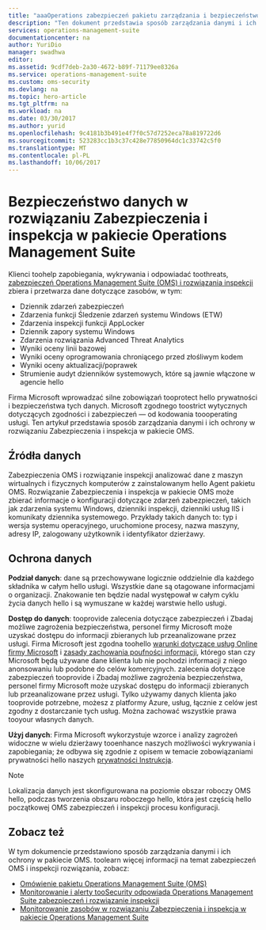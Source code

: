 ```yaml
---
title: "aaaOperations zabezpieczeń pakietu zarządzania i bezpieczeństwo danych rozwiązania inspekcji | Dokumentacja firmy Microsoft"
description: "Ten dokument przedstawia sposób zarządzania danymi i ich ochrony w rozwiązaniu Zabezpieczenia i inspekcja w pakiecie Operations Management Suite."
services: operations-management-suite
documentationcenter: na
author: YuriDio
manager: swadhwa
editor: 
ms.assetid: 9cdf7deb-2a30-4672-b89f-71179ee8326a
ms.service: operations-management-suite
ms.custom: oms-security
ms.devlang: na
ms.topic: hero-article
ms.tgt_pltfrm: na
ms.workload: na
ms.date: 03/30/2017
ms.author: yurid
ms.openlocfilehash: 9c4181b3b491e4f7f0c57d7252eca78a819722d6
ms.sourcegitcommit: 523283cc1b3c37c428e77850964dc1c33742c5f0
ms.translationtype: MT
ms.contentlocale: pl-PL
ms.lasthandoff: 10/06/2017
---
```

# <a name="operations-management-suite-security-and-audit-solution-data-security"></a>Bezpieczeństwo danych w rozwiązaniu Zabezpieczenia i inspekcja w pakiecie Operations Management Suite
Klienci toohelp zapobiegania, wykrywania i odpowiadać toothreats, [zabezpieczeń Operations Management Suite (OMS) i rozwiązania inspekcji](operations-management-suite-overview.md) zbiera i przetwarza dane dotyczące zasobów, w tym:

* Dziennik zdarzeń zabezpieczeń
* Zdarzenia funkcji Śledzenie zdarzeń systemu Windows (ETW)
* Zdarzenia inspekcji funkcji AppLocker
* Dziennik zapory systemu Windows
* Zdarzenia rozwiązania Advanced Threat Analytics
* Wyniki oceny linii bazowej
* Wyniki oceny oprogramowania chroniącego przed złośliwym kodem
* Wyniki oceny aktualizacji/poprawek
* Strumienie audyt dzienników systemowych, które są jawnie włączone w agencie hello

Firma Microsoft wprowadzać silne zobowiązań tooprotect hello prywatności i bezpieczeństwa tych danych. Microsoft zgodnego toostrict wytycznych dotyczących zgodności i zabezpieczeń — od kodowania toooperating usługi.
Ten artykuł przedstawia sposób zarządzania danymi i ich ochrony w rozwiązaniu Zabezpieczenia i inspekcja w pakiecie OMS.

## <a name="data-sources"></a>Źródła danych
Zabezpieczenia OMS i rozwiązanie inspekcji analizować dane z maszyn wirtualnych i fizycznych komputerów z zainstalowanym hello Agent pakietu OMS. Rozwiązanie Zabezpieczenia i inspekcja w pakiecie OMS może zbierać informacje o konfiguracji dotyczące zdarzeń zabezpieczeń, takich jak zdarzenia systemu Windows, dzienniki inspekcji, dzienniki usług IIS i komunikaty dziennika systemowego. Przykłady takich danych to: typ i wersja systemu operacyjnego, uruchomione procesy, nazwa maszyny, adresy IP, zalogowany użytkownik i identyfikator dzierżawy.  

## <a name="data-protection"></a>Ochrona danych
**Podział danych**: dane są przechowywane logicznie oddzielnie dla każdego składnika w całym hello usługi. Wszystkie dane są otagowane informacjami o organizacji. Znakowanie ten będzie nadal występował w całym cyklu życia danych hello i są wymuszane w każdej warstwie hello usługi. 

**Dostęp do danych**: tooprovide zalecenia dotyczące zabezpieczeń i Zbadaj możliwe zagrożenia bezpieczeństwa, personel firmy Microsoft może uzyskać dostępu do informacji zbieranych lub przeanalizowane przez usługi. Firma Microsoft jest zgodna toohello [warunki dotyczące usług Online firmy Microsoft](http://www.microsoftvolumelicensing.com/DocumentSearch.aspx?Mode=3&DocumentTypeId=31) i [zasady zachowania poufności informacji](https://www.microsoft.com/privacystatement/en-us/OnlineServices/Default.aspx), którego stan czy Microsoft będą używane dane klienta lub nie pochodzi informacji z niego anonsowaniu lub podobne do celów komercyjnych. zalecenia dotyczące zabezpieczeń tooprovide i Zbadaj możliwe zagrożenia bezpieczeństwa, personel firmy Microsoft może uzyskać dostępu do informacji zbieranych lub przeanalizowane przez usługi. Tylko używamy danych klienta jako tooprovide potrzebne, możesz z platformy Azure, usług, łącznie z celów jest zgodny z dostarczanie tych usług. Można zachować wszystkie prawa tooyour własnych danych.

**Użyj danych**: Firma Microsoft wykorzystuje wzorce i analizy zagrożeń widoczne w wielu dzierżawy tooenhance naszych możliwości wykrywania i zapobiegania; że odbywa się zgodnie z opisem w temacie zobowiązaniami prywatności hello naszych [prywatności Instrukcja](https://www.microsoft.com/privacystatement/en-us/OnlineServices/Default.aspx).

> [!NOTE]
> Lokalizacja danych jest skonfigurowana na poziomie obszar roboczy OMS hello, podczas tworzenia obszaru roboczego hello, która jest częścią hello początkowej OMS zabezpieczeń i inspekcji procesu konfiguracji.
> 
> 

## <a name="see-also"></a>Zobacz też
W tym dokumencie przedstawiono sposób zarządzania danymi i ich ochrony w pakiecie OMS. toolearn więcej informacji na temat zabezpieczeń OMS i inspekcji rozwiązania, zobacz:

* [Omówienie pakietu Operations Management Suite (OMS)](operations-management-suite-overview.md)
* [Monitorowanie i alerty tooSecurity odpowiada Operations Management Suite zabezpieczeń i rozwiązanie inspekcji](oms-security-responding-alerts.md)
* [Monitorowanie zasobów w rozwiązaniu Zabezpieczenia i inspekcja w pakiecie Operations Management Suite](oms-security-monitoring-resources.md)

